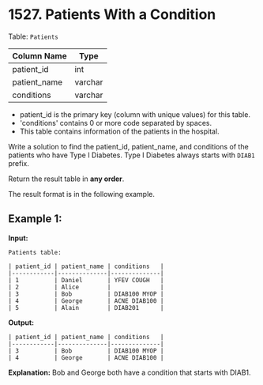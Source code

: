 # 1527. Patients With a Condition

Table: `Patients`


| Column Name  | Type    |
|--------------|---------|
| patient_id   | int     |
| patient_name | varchar |
| conditions   | varchar |

- patient_id is the primary key (column with unique values) for this table.
- 'conditions' contains 0 or more code separated by spaces. 
- This table contains information of the patients in the hospital.
 

Write a solution to find the patient_id, patient_name, and conditions of the patients who have Type I Diabetes. Type I Diabetes always starts with `DIAB1` prefix.

Return the result table in **any order**.

The result format is in the following example.


## Example 1:

**Input:** 

    Patients table:

    | patient_id | patient_name | conditions   |
    |------------|--------------|--------------|
    | 1          | Daniel       | YFEV COUGH   |
    | 2          | Alice        |              |
    | 3          | Bob          | DIAB100 MYOP |
    | 4          | George       | ACNE DIAB100 |
    | 5          | Alain        | DIAB201      |

**Output:** 

    | patient_id | patient_name | conditions   |
    |------------|--------------|--------------|
    | 3          | Bob          | DIAB100 MYOP |
    | 4          | George       | ACNE DIAB100 | 

**Explanation:** Bob and George both have a condition that starts with DIAB1.